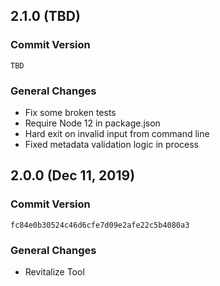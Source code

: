 ## 2.1.0 (TBD)

### Commit Version

`TBD`

### General Changes
* Fix some broken tests
* Require Node 12 in package.json
* Hard exit on invalid input from command line
* Fixed metadata validation logic in process


## 2.0.0 (Dec 11, 2019)

### Commit Version

`fc84e0b30524c46d6cfe7d09e2afe22c5b4080a3`

### General Changes
* Revitalize Tool


